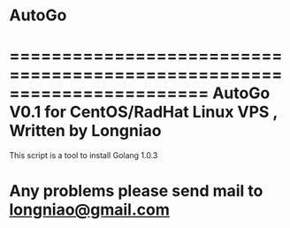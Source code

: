 AutoGo
======

=======================================================================
AutoGo V0.1 for CentOS/RadHat Linux VPS ,  Written by Longniao 
=======================================================================
This script is a tool to install Golang 1.0.3 

Any problems please send mail to longniao@gmail.com 
=======================================================================